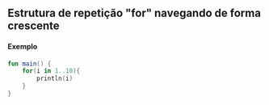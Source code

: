 
## Estrutura de repetição "for" navegando de forma crescente


#### Exemplo

```kotlin
fun main() {
    for(i in 1..10){
        println(i)
    }
}
```

